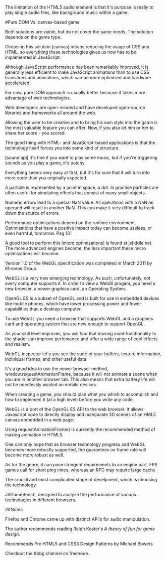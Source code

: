 The limitation of the HTML5 audio element is that it's purpose is
really to play single audio files, like background music within a
game.

#Pure DOM Vs. canvas-based game

Both solutions are viable, but do not cover the same needs. The
solution depends on the game type.

Choosing this solution [canvas] means reducing the usage of CSS
and HTML, so everything these technologies gives us now has to be
implemented in JavaScript.

Although JavaScript performance has been remarkably improved, it
is generally less efficient to make JavaScript animations than to
use CSS transitions and animations, which can be more optimized
and hardware accelerated.

For now, pure DOM approach is usually better because it takes more
advantage of web technologies.

Web developers are open-minded and have developed open-source
libraries and frameworks all around the web.

Allowing the user to be creative and to bring his own style into
the game is the most valuable feature you can offer. Now, if you
also let him or her to share her score - you scored.

The good thing with HTML- and JavaScript-based applications is
that the technology itself forces you into some kind of structure.

[sound api] it's fine if you want to play some music, but if
you're triggering sounds as you play a game, it's patchy.

Everything seems very easy at first, but it's for sure that it
will turn into more code  than you originally expected.


A particle is represented by a point in space, a dot. In practise
particles are often useful for simulating effects that consist of
many small objects.

Numeric errors lead to a special NaN value. All operations with a
NaN as operand will result in another NaN. This can make it very
difficult to track down the source of errors.

Performance optimizations depend on the runtime environment.
Optimizations that have a positive impact today can become
useless, or even harmful, tomorrow. Pag 131

A good tool to perform this [micro optimizations] is found at jsfiddle.net.
The more advanced engines become, the less important these micro
optimizations will become.

Version 1.0 of the WebGL specification was completed in March 2011
by Khronos Group.

WebGL is a very new emerging technology. As such, unfortunately,
not every computer supports it. In order to view a WebGl progam,
you need a new browser, a newer graphics card, an Operating
System.

OpenGL ES is a subset of OpenGL and is built for use in embedded
devices like mobile phones, which have lower processing power and
fewer capabilities than a desktop computer.

To use WebGL you need a browser that supports WebGL and a graphics
card and  operating system that are new enough to support OpenGL.

As your skill level improves, you will find that moving more
functionality to the shader can improve perfomance and offer a
wide range of cool effects and realism.


WebGL-inspector let's you see the state of your buffers, texture
information, individual frames, and other useful data.

It's a good idea to use the newer browser method,
window.requestAnimationFrame, because it will not animate a scene
when you are in another browser tab. This also means that extra
battery life will not be needlessly wasted on mobile devices.

When creating a geme, you should plan what you whish to accomplish
and how to implement it (at a high level) before you write any
code.

WebGL is a port of the OpenGL ES API to the web browser. It allows
Javascript code to directly display and manipulate 3D scenes of an
HML5 canvas embedded in a web page.

Using requestAnimationFrame() is currently the recommended method
of making animation in HTML5.

One can only hope that as browser technology progress and WebGL
becomes more robustly supported, the guarantees on frame rate will
become more robust as well.

As for the genre, it can pose stringent requirements to an engine
part. FPS games call for short ping times, whereas an RPG may
require large cache.

The crucial and most complicated stage of develpment, which is
choosing the technology.

JSGameBench, designed to analyze the performance of various
technologies in different browsers.

##Notes

Firefox and Chrome came up with distinct API's for audio
manipulation.

The author recommends reading Ralph Koster's *A theory of fun for
game design*.

Recommends Pro HTML5 and CSS3 Design Patterns by Michael Bowers

Checkout the #bbg channel on freenode.

